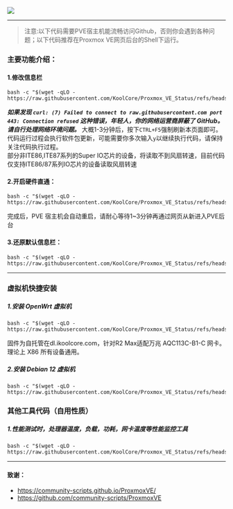 ![](https://github.com/KoolCore/Proxmox_VE_Status/blob/main/pve_status.png)


<hr>

> 注意:以下代码需要PVE宿主机能流畅访问Github，否则你会遇到各种问题；以下代码推荐在Proxmox VE网页后台的Shell下运行。

### 主要功能介绍：
#### 1.修改信息栏
```
bash -c "$(wget -qLO - https://raw.githubusercontent.com/KoolCore/Proxmox_VE_Status/refs/heads/main/pve.sh)"
```
***如果发现 `curl: (7) Failed to connect to raw.githubusercontent.com port 443: Connection refused` 这种错误，年轻人，你的网络运营商屏蔽了 GitHub。请自行处理网络环境问题。***
大概1-3分钟后，按下`CTRL+F5`强制刷新本页面即可。</br>
代码运行过程会执行软件包更新，可能需要你多次输入`y`以继续执行代码，请保持关注代码执行过程。</br>部分非ITE86,ITE87系列的Super IO芯片的设备，将读取不到风扇转速，目前代码仅支持ITE86/87系列IO芯片的设备读取风扇转速

#### 2.开启硬件直通：
```
bash -c "$(wget -qLO - https://raw.githubusercontent.com/KoolCore/Proxmox_VE_Status/refs/heads/main/passthrough.sh)"
```
完成后，PVE 宿主机会自动重启，请耐心等待1~3分钟再通过网页从新进入PVE后台


#### 3.还原默认信息栏：

```
bash -c "$(wget -qLO - https://raw.githubusercontent.com/KoolCore/Proxmox_VE_Status/refs/heads/main/restore.sh)"
```
<hr>

### 虚拟机快捷安装


##### 1.安装 OpenWrt 虚拟机
```
bash -c "$(wget -qLO - https://raw.githubusercontent.com/KoolCore/Proxmox_VE_Status/refs/heads/main/openwrt.sh)"
```
固件为自托管在dl.ikoolcore.com，针对R2 Max适配万兆 AQC113C-B1-C 网卡。理论上 X86 所有设备通用。

##### 2.安装 Debian 12 虚拟机
```
bash -c "$(wget -qLO - https://raw.githubusercontent.com/KoolCore/Proxmox_VE_Status/refs/heads/main/debian.sh)"
```


<ht>

### 其他工具代码（自用性质）

##### 1.性能测试时，处理器温度，负载，功耗，网卡温度等性能监控工具
```
bash -c "$(wget -qLO - https://raw.githubusercontent.com/KoolCore/Proxmox_VE_Status/refs/heads/main/sensors_logs.sh)"
```



<hr>

#### 致谢：
- https://community-scripts.github.io/ProxmoxVE/
- https://github.com/community-scripts/ProxmoxVE
